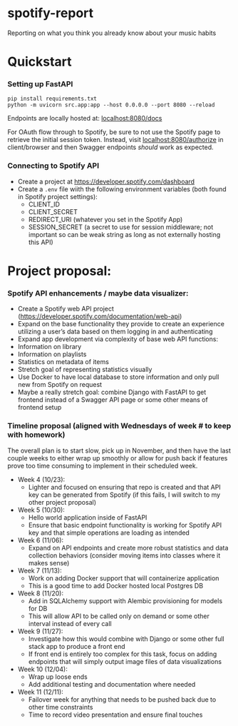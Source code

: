 # spotify-report
Reporting on what you think you already know about your music habits

# Quickstart

### Setting up FastAPI

```
pip install requirements.txt
python -m uvicorn src.app:app --host 0.0.0.0 --port 8080 --reload
```
Endpoints are locally hosted at: [localhost:8080/docs](localhost:8080/docs)

For OAuth flow through to Spotify, be sure to not use the Spotify page to retrieve the initial session token. Instead, visit [localhost:8080/authorize](localhost:8080/authorize) in client/browser and then Swagger endpoints *should* work as expected.

### Connecting to Spotify API

- Create a project at https://developer.spotify.com/dashboard
- Create a `.env` file wiith the following environment variables (both found in Spotify project settings):
  - CLIENT_ID
  - CLIENT_SECRET
  - REDIRECT_URI (whatever you set in the Spotify App)
  - SESSION_SECRET (a secret to use for session middleware; not important so can be weak string as long as not externally hosting this API)

# Project proposal:

### Spotify API enhancements / maybe data visualizer:

- Create a Spotify web API project (https://developer.spotify.com/documentation/web-api)
- Expand on the base functionality they provide to create an experience utilizing a user’s data based on them logging in and authenticating
- Expand app development via complexity of base web API functions:
- Information on library
- Information on playlists
- Statistics on metadata of items
- Stretch goal of representing statistics visually
- Use Docker to have local database to store information and only pull new from Spotify on request
- Maybe a really stretch goal: combine Django with FastAPI to get frontend instead of a Swagger API page or some other means of frontend setup

### Timeline proposal (aligned with Wednesdays of week # to keep with homework)

The overall plan is to start slow, pick up in November, and then have the last couple weeks to either wrap up smoothly or allow for push back if features prove too time consuming to implement in their scheduled week.

- Week 4 (10/23):
  - Lighter and focused on ensuring that repo is created and that API key can be generated from Spotify (if this fails, I will switch to my other project proposal)
- Week 5 (10/30):
  - Hello world application inside of FastAPI
  - Ensure that basic endpoint functionality is working for Spotify API key and that simple operations are loading as intended
- Week 6 (11/06):
  - Expand on API endpoints and create more robust statistics and data collection behaviors (consider moving items into classes where it makes sense)
- Week 7 (11/13):
  - Work on adding Docker support that will containerize application
  - This is a good time to add Docker hosted local Postgres DB
- Week 8 (11/20):
  - Add in SQLAlchemy support with Alembic provisioning for models for DB
  - This will allow API to be called only on demand or some other interval instead of every call
- Week 9 (11/27):
  - Investigate how this would combine with Django or some other full stack app to produce a front end
  - If front end is entirely too complex for this task, focus on adding endpoints that will simply output image files of data visualizations
- Week 10 (12/04):
  - Wrap up loose ends
  - Add additional testing and documentation where needed
- Week 11 (12/11):
  - Failover week for anything that needs to be pushed back due to other time constraints
  - Time to record video presentation and ensure final touches